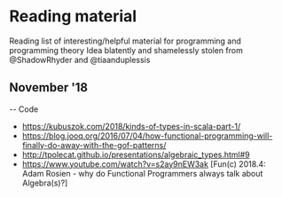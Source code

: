 # Reading material
Reading list of interesting/helpful material for programming and programming theory
Idea blatently and shamelessly stolen from @ShadowRhyder and @tiaanduplessis

## November '18
-- Code
- https://kubuszok.com/2018/kinds-of-types-in-scala-part-1/
- https://blog.jooq.org/2016/07/04/how-functional-programming-will-finally-do-away-with-the-gof-patterns/
- http://tpolecat.github.io/presentations/algebraic_types.html#9
- https://www.youtube.com/watch?v=s2ay9nEW3ak [Fun(c) 2018.4: Adam Rosien - why do Functional Programmers always talk about Algebra(s)?]

